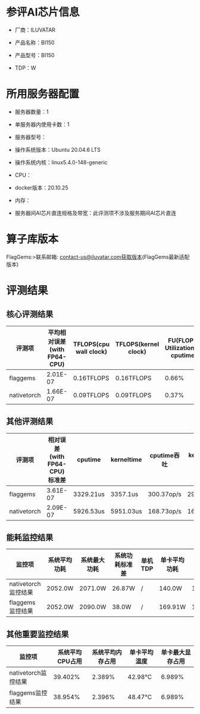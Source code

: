 # 参评AI芯片信息

* 厂商：ILUVATAR

* 产品名称：BI150
* 产品型号：BI150
* TDP：W

# 所用服务器配置

* 服务器数量：1


* 单服务器内使用卡数：1
* 服务器型号：
* 操作系统版本：Ubuntu 20.04.6 LTS
* 操作系统内核：linux5.4.0-148-generic
* CPU：
* docker版本：20.10.25
* 内存：
* 服务器间AI芯片直连规格及带宽：此评测项不涉及服务期间AI芯片直连

# 算子库版本
FlagGems:>联系邮箱: contact-us@iluvatar.com获取版本(FlagGems最新适配版本)

# 评测结果

## 核心评测结果

| 评测项  | 平均相对误差(with FP64-CPU) | TFLOPS(cpu wall clock) | TFLOPS(kernel clock) | FU(FLOPS Utilization)-cputime | FU-kerneltime |
| ---- | -------------- | -------------- | ------------ | ------ | ----- |
| flaggems | 2.01E-07    | 0.16TFLOPS       | 0.16TFLOPS        | 0.66% | 0.65% |
| nativetorch | 1.66E-07    | 0.09TFLOPS      | 0.09TFLOPS      | 0.37%      | 0.37%    |

## 其他评测结果

| 评测项  | 相对误差(with FP64-CPU)标准差 | cputime | kerneltime | cputime吞吐 | kerneltime吞吐 | 无预热时延 | 预热后时延 |
| ---- | -------------- | -------------- | ------------ | ------------ | -------------- | -------------- | ------------ |
| flaggems | 3.61E-07    | 3329.21us       | 3357.1us        | 300.37op/s | 297.88op/s | 779528.2us | 3780.82us |
| nativetorch | 2.09E-07    | 5926.53us       | 5951.03us        | 168.73op/s | 168.04op/s | 6167.72us | 6243.39us |

## 能耗监控结果

| 监控项  | 系统平均功耗  | 系统最大功耗  | 系统功耗标准差 | 单机TDP | 单卡平均功耗 | 单卡最大功耗 | 单卡功耗标准差 | 单卡TDP |
| ---- | ------- | ------- | ------- | ----- | ------------ | ------------ | ------------- | ----- |
| nativetorch监控结果 | 2052.0W | 2071.0W | 26.87W   | /     | 140.0W       | 140.0W      | 0.0W        | 350W  |
| flaggems监控结果 | 2052.0W | 2090.0W | 38.0W   | /     | 169.91W       | 172.0W      | 6.35W        | 350W  |

## 其他重要监控结果

| 监控项  | 系统平均CPU占用 | 系统平均内存占用 | 单卡平均温度 | 单卡最大显存占用 |
| ---- | --------- | -------- | ------------ | -------------- |
| nativetorch监控结果 | 39.402%    | 2.389%   | 42.98°C       | 6.989%        |
| flaggems监控结果 | 38.954%    | 2.396%   | 48.47°C       | 6.989%        |